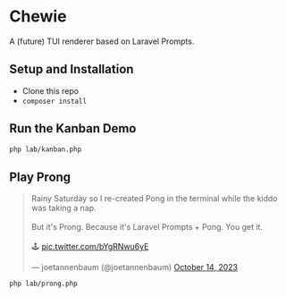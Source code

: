 # Chewie

A (future) TUI renderer based on Laravel Prompts.

## Setup and Installation

-   Clone this repo
-   `composer install`

## Run the Kanban Demo

```bash
php lab/kanban.php
```

## Play Prong

<blockquote class="twitter-tweet"><p lang="en" dir="ltr">Rainy Saturday so I re-created Pong in the terminal while the kiddo was taking a nap. <br><br>But it&#39;s Prong. Because it&#39;s Laravel Prompts + Pong. You get it.<br><br>🕹️ <a href="https://t.co/bYgRNwu6yE">pic.twitter.com/bYgRNwu6yE</a></p>&mdash; joetannenbaum (@joetannenbaum) <a href="https://twitter.com/joetannenbaum/status/1713277008233279827?ref_src=twsrc%5Etfw">October 14, 2023</a></blockquote> <script async src="https://platform.twitter.com/widgets.js" charset="utf-8"></script>

```bash
php lab/prong.php
```
